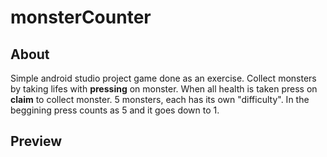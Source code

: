 # monsterCounter
## About
Simple android studio project game done as an exercise. Collect monsters by taking lifes with **pressing** on monster. When all health is taken press on **claim** to collect monster. 5 monsters, each has its own "difficulty". In the beggining press counts as 5 and it goes down to 1.

## Preview

